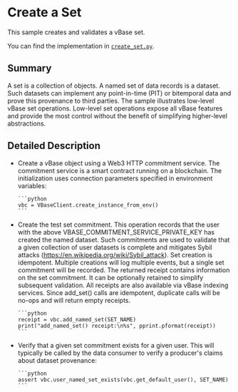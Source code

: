 # Create a Set

<!-- omit in toc -->

This sample creates and validates a vBase set.

You can find the implementation in [`create_set.py`](https://github.com/validityBase/vbase-py-samples/blob/main/samples/create_set.py).

## Summary<a href="#summary" id="summary"></a>

A set is a collection of objects. A named set of data records is a dataset. Such datasets can implement any point-in-time (PIT) or bitemporal data and prove this provenance to third parties. The sample illustrates low-level vBase set operations. Low-level set operations expose all vBase features and provide the most control without the benefit of simplifying higher-level abstractions.

## Detailed Description<a href="#detailed-description" id="detailed-description"></a>

- Create a vBase object using a Web3 HTTP commitment service. The commitment service is a smart contract running on a blockchain. The initialization uses connection parameters specified in environment variables:

      ```python
      vbc = VBaseClient.create_instance_from_env()
      ```

- Create the test set commitment. This operation records that the user with the above VBASE_COMMITMENT_SERVICE_PRIVATE_KEY has created the named dataset. Such commitments are used to validate that a given collection of user datasets is complete and mitigates Sybil attacks (https://en.wikipedia.org/wiki/Sybil_attack). Set creation is idempotent. Multiple creations will log multiple events, but a single set commitment will be recorded. The returned receipt contains information on the set commitment. It can be optionally retained to simplify subsequent validation. All receipts are also available via vBase indexing services. Since add_set() calls are idempotent, duplicate calls will be no-ops and will return empty receipts.

      ```python
      receipt = vbc.add_named_set(SET_NAME)
      print("add_named_set() receipt:\n%s", pprint.pformat(receipt))
      ```

- Verify that a given set commitment exists for a given user. This will typically be called by the data consumer to verify a producer's claims about dataset provenance:

      ```python
      assert vbc.user_named_set_exists(vbc.get_default_user(), SET_NAME)
      ```
